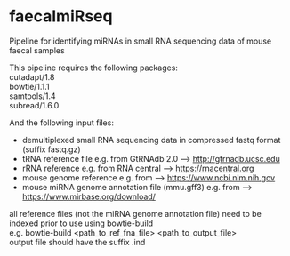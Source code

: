 # faecalmiRseq
Pipeline for identifying miRNAs in small RNA sequencing data of mouse faecal samples

This pipeline requires the following packages:  
cutadapt/1.8  
bowtie/1.1.1  
samtools/1.4  
subread/1.6.0  

And the following input files:  
* demultiplexed small RNA sequencing data in compressed fastq format (suffix fastq.gz)
* tRNA reference file e.g. from GtRNAdb 2.0 --> http://gtrnadb.ucsc.edu  
* rRNA reference e.g. from RNA central --> https://rnacentral.org  
* mouse genome reference e.g. from --> https://www.ncbi.nlm.nih.gov  
* mouse miRNA genome annotation file (mmu.gff3) e.g. from --> https://www.mirbase.org/download/  

all reference files (not the miRNA genome annotation file) need to be indexed prior to use using bowtie-build  
e.g. bowtie-build <path_to_ref_fna_file> <path_to_output_file>  
output file should have the suffix .ind 

